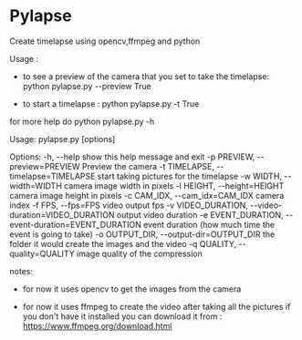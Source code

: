Pylapse
=======


Create timelapse using opencv,ffmpeg and python

Usage :
- to see a preview of the camera that you set to take the timelapse:
python pylapse.py --preview True


- to start a timelapse :
python pylapse.py -t True

for more help do python pylapse.py -h

Usage: pylapse.py [options]

Options:
  -h, --help            show this help message and exit
  -p PREVIEW, --preview=PREVIEW
                        Preview the camera
  -t TIMELAPSE, --timelapse=TIMELAPSE
                        start taking pictures for the timelapse
  -w WIDTH, --width=WIDTH
                        camera image width in pixels
  -l HEIGHT, --height=HEIGHT
                        camera image height in pixels
  -c CAM_IDX, --cam_idx=CAM_IDX
                        camera index
  -f FPS, --fps=FPS     video output fps
  -v VIDEO_DURATION, --video-duration=VIDEO_DURATION
                        output video duration
  -e EVENT_DURATION, --event-duration=EVENT_DURATION
                        event duration (how much time the event is going to
                        take)
  -o OUTPUT_DIR, --output-dir=OUTPUT_DIR
                        the folder it would create the images and the video
  -q QUALITY, --quality=QUALITY
                        image quality of the compression


notes:
- for now it uses opencv to get the images from the camera

- for now it uses ffmpeg to create the video after taking all the pictures
  if you don't have it installed you can download it from :
  https://www.ffmpeg.org/download.html

